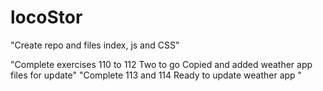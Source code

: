 # locoStor
"Create repo and files index, js and CSS"
<!-- Section 14: Local Storage
#110. What is Local Storage?
#111. Storing & Getting Data
#112. Deleting Storage Data 
#113. Stringifying & Parsing Data-->
"Complete exercises 110 to 112 Two to go Copied and added weather app files for update"
"Complete 113 and 114 Ready to update weather app "